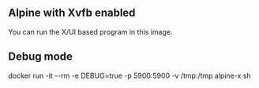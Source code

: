 ## Alpine with Xvfb enabled
You can run the X/UI based program in this image.

## Debug mode
 docker run -it --rm -e DEBUG=true -p 5900:5900 -v /tmp:/tmp alpine-x sh

